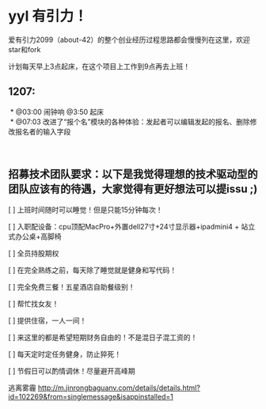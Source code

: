 # yyl 有引力！

爱有引力2099（about-42）的整个创业经历过程思路都会慢慢列在这里，欢迎star和fork

计划每天早上3点起床，在这个项目上工作到9点再去上班！

## 1207:

  * @03:00 闹钟响 @3:50 起床  
  * @07:03  改进了“报个名”模块的各种体验：发起者可以编辑发起的报名、删除修改报名者的输入字段
  
  
## 招募技术团队要求：以下是我觉得理想的技术驱动型的团队应该有的待遇，大家觉得有更好想法可以提issu ;)

[ ]	上班时间随时可以睡觉！但是只能15分钟每次！

[ ]	入职配设备：cpu顶配MacPro+外置dell27寸+24寸显示器+ipadmini4 + 站立式办公桌+高脚椅

[ ]	全员持股期权

[ ]	在完全熟练之前，每天除了睡觉就是健身和写代码！

[ ]	完全免费三餐！五星酒店自助餐级别！

[ ]	帮忙找女友！

[ ]	提供住宿，一人一间！

[ ]	来这里的都是希望短期财务自由的！不是混日子混工资的！

[ ]	每天定时定任务健身，防止猝死！

[ ]	节假日可以酌情调休！尽量避开高峰期

逃离雾霾 http://m.jinrongbaguanv.com/details/details.html?id=102269&from=singlemessage&isappinstalled=1



 
